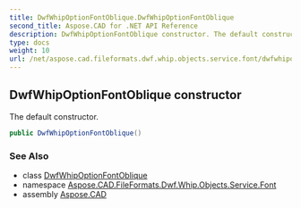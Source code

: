 ```yaml
---
title: DwfWhipOptionFontOblique.DwfWhipOptionFontOblique
second_title: Aspose.CAD for .NET API Reference
description: DwfWhipOptionFontOblique constructor. The default constructor
type: docs
weight: 10
url: /net/aspose.cad.fileformats.dwf.whip.objects.service.font/dwfwhipoptionfontoblique/dwfwhipoptionfontoblique/
---
```

## DwfWhipOptionFontOblique constructor

The default constructor.

```csharp
public DwfWhipOptionFontOblique()
```

### See Also

* class [DwfWhipOptionFontOblique](../)
* namespace [Aspose.CAD.FileFormats.Dwf.Whip.Objects.Service.Font](../../dwfwhipoptionfontoblique/)
* assembly [Aspose.CAD](../../../)



